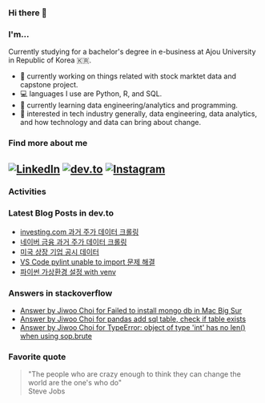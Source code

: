 ### Hi there 👋

### I'm...

Currently studying for a bachelor's degree in e-business at Ajou University in Republic of Korea 🇰🇷.

- 🔭 currently working on things related with stock marktet data and capstone project.
- 💻 languages I use are Python, R, and SQL.
- 🌱 currently learning data engineering/analytics and programming.
- 🔎 interested in tech industry generally, data engineering, data analytics, and how technology and data can bring about change.

### Find more about me
<!--
[![kaggle](https://img.shields.io/badge/kaggle-5ABBF9?logo=kaggle&logoColor=ffffff)](https://www.kaggle.com/cho2jiwoo)
[![Twitter](https://img.shields.io/badge/Twitter-1DA1F2?logo=twitter&logoColor=ffffff)](https://twitter.com/cho2_ji)
-->
[![LinkedIn](https://img.shields.io/badge/LinkedIn-2867B2?logo=linkedin&logoColor=ffffff)](https://www.linkedin.com/in/choijiwoo/)
[![dev.to](https://img.shields.io/badge/dev.to-ffffff?logo=dev.to&logoColor=black)](https://dev.to/choijiwoo)
[![Instagram](https://img.shields.io/badge/Instagram-ff00ff?logo=instagram&logoColor=ffffff)](https://www.instagram.com/cho2_ji/)
---

### Activities

### Latest Blog Posts in dev.to
<!-- BLOG-POST-LIST:START -->
- [investing.com 과거 주가 데이터 크롤링](https://dev.to/choijiwoo/investingcom-gwageo-juga-deiteo-keurolring-59f2)
- [네이버 금융 과거 주가 데이터 크롤링](https://dev.to/choijiwoo/neibeo-geumyungeseo-juga-deiteo-bulreoogi-3jem)
- [미국 상장 기업 공시 데이터](https://dev.to/choijiwoo/migug-sangjang-gieob-gongsi-deiteo-g83)
- [VS Code pylint unable to import 문제 해결](https://dev.to/choijiwoo/vs-code-pylint-unable-to-import-munje-haegyeol-2n96)
- [파이썬 가상환경 설정 with venv](https://dev.to/choijiwoo/paisseon-gasanghwangyeong-seoljeong-with-venv-3ai1)
<!-- BLOG-POST-LIST:END -->

### Answers in stackoverflow
<!-- STACKOVERFLOW:START -->
- [Answer by Jiwoo Choi for Failed to install mongo db in Mac Big Sur](https://stackoverflow.com/questions/63649370/failed-to-install-mongo-db-in-mac-big-sur/68812332#68812332)
- [Answer by Jiwoo Choi for pandas add sql table, check if table exists](https://stackoverflow.com/questions/27939643/pandas-add-sql-table-check-if-table-exists/68572608#68572608)
- [Answer by Jiwoo Choi for TypeError: object of type 'int' has no len() when using sop.brute](https://stackoverflow.com/questions/50405177/typeerror-object-of-type-int-has-no-len-when-using-sop-brute/65989709#65989709)
<!-- STACKOVERFLOW:END -->

### Favorite quote
> "The people who are crazy enough to think they can change the world are the one's who do"
</br> Steve Jobs

<!--
**cho2ji/cho2ji** is a ✨ _special_ ✨ repository because its `README.md` (this file) appears on your GitHub profile.

Here are some ideas to get you started:

- 🔭 I’m currently working on ...
- 🌱 I’m currently learning ...
- 👯 I’m looking to collaborate on ...
- 🤔 I’m looking for help with ...
- 💬 Ask me about ...
- 📫 How to reach me: ...
- 😄 Pronouns: ...
- ⚡ Fun fact: ...
-->
